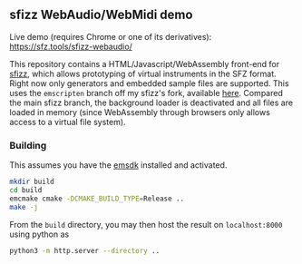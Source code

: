 ## sfizz WebAudio/WebMidi demo

Live demo (requires Chrome or one of its derivatives): https://sfz.tools/sfizz-webaudio/

This repository contains a HTML/Javascript/WebAssembly front-end for [sfizz](https://sfz.tools/sfizz), which allows prototyping of virtual instruments in the SFZ format.
Right now only generators and embedded sample files are supported. This uses the `emscripten` branch off my sfizz's fork, available [here](https://github.com/paulfd/sfizz/tree/emscripten).
Compared the main sfizz branch, the background loader is deactivated and all files are loaded in memory (since WebAssembly through browsers only allows access to a virtual file system).

### Building

This assumes you have the [emsdk](https://github.com/emscripten-core/emsdk) installed and activated.
```sh
mkdir build
cd build
emcmake cmake -DCMAKE_BUILD_TYPE=Release ..
make -j
```

From the `build` directory, you may then host the result on `localhost:8000` using python as
```sh
python3 -m http.server --directory ..
```
